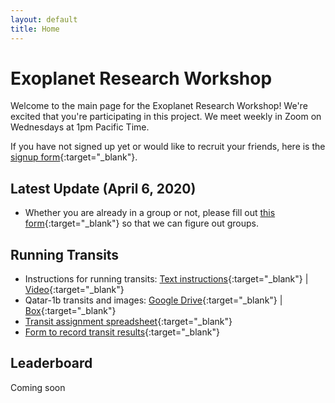 ```yaml
---
layout: default
title: Home
---
```


# Exoplanet Research Workshop

Welcome to the main page for the Exoplanet Research Workshop! We're excited that you're participating in this project. We meet weekly in Zoom on Wednesdays at 1pm Pacific Time.

If you have not signed up yet or would like to recruit your friends, here is the [signup form](https://docs.google.com/forms/d/e/1FAIpQLSdYdnDFFS7MinZQbgGAxN3ULTTshf0Q3tvWsC1YjVQKXwWkeQ/viewform?usp=send_form){:target="_blank"}.

## Latest Update (April 6, 2020)

* Whether you are already in a group or not, please fill out [this form](https://docs.google.com/forms/d/e/1FAIpQLSf549CDUdYCOVv7XSJY26KR9J83XYTHY-z7NHrbZQfv456u4g/viewform?usp=sf_link){:target="_blank"} so that we can figure out groups.

## Running Transits

* Instructions for running transits:
[Text instructions](https://docs.google.com/document/d/1pvc_VuJrGJ2RAnDcASRZ8zGNFV2TPjd8K1PaKbrhOBE/edit){:target="_blank"} |
[Video](https://youtu.be/P6Fsf7sFWLc){:target="_blank"}
* Qatar-1b transits and images:
[Google Drive](https://drive.google.com/drive/folders/1b2eSuP8l-EtUeB9bej82VyYXXl50FP55?usp=sharing){:target="_blank"} |
[Box](https://stanford.box.com/s/u3ngkm83c99u3c0j6e85xcuh7rwqe446){:target="_blank"}
* [Transit assignment spreadsheet](https://docs.google.com/spreadsheets/d/1NqZnsZG8ColsPdLbLJyAmaTjcoK-oFQJBMtGhxdqyGs/edit#gid=0){:target="_blank"}
* [Form to record transit results](https://docs.google.com/forms/d/e/1FAIpQLSe3PRVpEcandrBLA0dvziP2wYN_K-7Qlcco4GQDPCxbD3Cw5g/viewform?usp=sf_link){:target="_blank"}

## Leaderboard
Coming soon